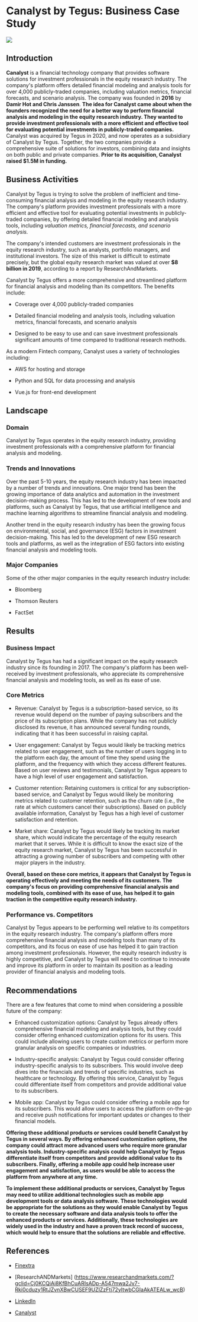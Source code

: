 # Canalyst by Tegus: Business Case Study

![](Canalyst_Logo)

## Introduction

**Canalyst** is a financial technology company that provides software solutions for investment professionals in the equity research industry. The company's platform offers detailed financial modeling and analysis tools for over 4,000 publicly-traded companies, including valuation metrics, financial forecasts, and scenario analysis. The company was founded in **2016** by **Damir Hot and Chris Janssen**. **The idea for Canalyst came about when the founders recognized the need for a better way to perform financial analysis and modeling in the equity research industry. They wanted to provide investment professionals with a more efficient and effective tool for evaluating potential investments in publicly-traded companies.** Canalyst was acquired by Tegus in 2020, and now operates as a subsidiary of Canalyst by Tegus. Together, the two companies provide a comprehensive suite of solutions for investors, combining data and insights on both public and private companies. **Prior to its acquisition, Canalyst raised $1.5M in funding.**

## Business Activities

Canalyst by Tegus is trying to solve the problem of inefficient and time-consuming financial analysis and modeling in the equity research industry. The company's platform provides investment professionals with a more efficient and effective tool for evaluating potential investments in publicly-traded companies, by offering detailed financial modeling and analysis tools, including *valuation metrics, financial forecasts, and scenario analysis.*

The company's intended customers are investment professionals in the equity research industry, such as analysts, portfolio managers, and institutional investors. The size of this market is difficult to estimate precisely, but the global equity research market was valued at over **$8 billion in 2019**, according to a report by ResearchAndMarkets.

Canalyst by Tegus offers a more comprehensive and streamlined platform for financial analysis and modeling than its competitors. The benefits include:

* Coverage over 4,000 publicly-traded companies

* Detailed financial modeling and analysis tools, including valuation metrics, financial forecasts, and scenario analysis

* Designed to be easy to use and can save investment professionals significant amounts of time compared to traditional research methods.

As a modern Fintech company, Canalyst uses a variety of technologies including:

* AWS for hosting and storage

* Python and SQL for data processing and analysis

* Vue.js for front-end development


## Landscape

### Domain

Canalyst by Tegus operates in the equity research industry, providing investment professionals with a comprehensive platform for financial analysis and modeling.

### Trends and Innovations

Over the past 5-10 years, the equity research industry has been impacted by a number of trends and innovations. One major trend has been the growing importance of data analytics and automation in the investment decision-making process. This has led to the development of new tools and platforms, such as Canalyst by Tegus, that use artificial intelligence and machine learning algorithms to streamline financial analysis and modeling.

Another trend in the equity research industry has been the growing focus on environmental, social, and governance (ESG) factors in investment decision-making. This has led to the development of new ESG research tools and platforms, as well as the integration of ESG factors into existing financial analysis and modeling tools.

### Major Companies

Some of the other major companies in the equity research industry include:

* Bloomberg

* Thomson Reuters 

* FactSet

## Results

### Business Impact

Canalyst by Tegus has had a significant impact on the equity research industry since its founding in 2017. The company's platform has been well-received by investment professionals, who appreciate its comprehensive financial analysis and modeling tools, as well as its ease of use.

### Core Metrics

* Revenue: Canalyst by Tegus is a subscription-based service, so its revenue would depend on the number of paying subscribers and the price of its subscription plans. While the company has not publicly disclosed its revenue, it has announced several funding rounds, indicating that it has been successful in raising capital.

* User engagement: Canalyst by Tegus would likely be tracking metrics related to user engagement, such as the number of users logging in to the platform each day, the amount of time they spend using the platform, and the frequency with which they access different features. Based on user reviews and testimonials, Canalyst by Tegus appears to have a high level of user engagement and satisfaction.

* Customer retention: Retaining customers is critical for any subscription-based service, and Canalyst by Tegus would likely be monitoring metrics related to customer retention, such as the churn rate (i.e., the rate at which customers cancel their subscriptions). Based on publicly available information, Canalyst by Tegus has a high level of customer satisfaction and retention.

* Market share: Canalyst by Tegus would likely be tracking its market share, which would indicate the percentage of the equity research market that it serves. While it is difficult to know the exact size of the equity research market, Canalyst by Tegus has been successful in attracting a growing number of subscribers and competing with other major players in the industry.

**Overall, based on these core metrics, it appears that Canalyst by Tegus is operating effectively and meeting the needs of its customers. The company's focus on providing comprehensive financial analysis and modeling tools, combined with its ease of use, has helped it to gain traction in the competitive equity research industry.**

### Performance vs. Competitors

Canalyst by Tegus appears to be performing well relative to its competitors in the equity research industry. The company's platform offers more comprehensive financial analysis and modeling tools than many of its competitors, and its focus on ease of use has helped it to gain traction among investment professionals. However, the equity research industry is highly competitive, and Canalyst by Tegus will need to continue to innovate and improve its platform in order to maintain its position as a leading provider of financial analysis and modeling tools.

## Recommendations

There are a few features that come to mind when considering a possible future of the company:

* Enhanced customization options: Canalyst by Tegus already offers comprehensive financial modeling and analysis tools, but they could consider offering enhanced customization options for its users. This could include allowing users to create custom metrics or perform more granular analysis on specific companies or industries.

* Industry-specific analysis: Canalyst by Tegus could consider offering industry-specific analysis to its subscribers. This would involve deep dives into the financials and trends of specific industries, such as healthcare or technology. By offering this service, Canalyst by Tegus could differentiate itself from competitors and provide additional value to its subscribers.

* Mobile app: Canalyst by Tegus could consider offering a mobile app for its subscribers. This would allow users to access the platform on-the-go and receive push notifications for important updates or changes to their financial models.

**Offering these additional products or services could benefit Canalyst by Tegus in several ways. By offering enhanced customization options, the company could attract more advanced users who require more granular analysis tools. Industry-specific analysis could help Canalyst by Tegus differentiate itself from competitors and provide additional value to its subscribers. Finally, offering a mobile app could help increase user engagement and satisfaction, as users would be able to access the platform from anywhere at any time.**

**To implement these additional products or services, Canalyst by Tegus may need to utilize additional technologies such as mobile app development tools or data analysis software. These technologies would be appropriate for the solutions as they would enable Canalyst by Tegus to create the necessary software and data analysis tools to offer the enhanced products or services. Additionally, these technologies are widely used in the industry and have a proven track record of success, which would help to ensure that the solutions are reliable and effective.**


## References

* [Finextra](https://www.finextra.com/pressarticle/93616/investment-research-firm-tegus-acquires-catalyst)

* [ResearchANDMarkets] (https://www.researchandmarkets.com/?gclid=Cj0KCQiAi8KfBhCuARIsADp-A547mwa2Jv7-Rki0cduzy1RtJZvnXBwCUSEF9UZIZzFtj72yItwbCGIaAkATEALw_wcB)

* [LinkedIn](https://www.linkedin.com/company/canalyst/)

* [Canalyst](https://canalyst.com/)

